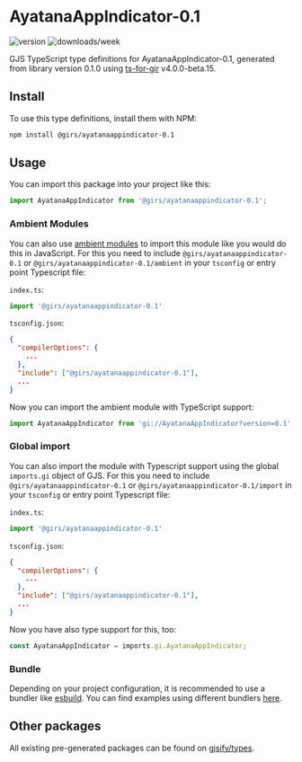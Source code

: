 
# AyatanaAppIndicator-0.1

![version](https://img.shields.io/npm/v/@girs/ayatanaappindicator-0.1)
![downloads/week](https://img.shields.io/npm/dw/@girs/ayatanaappindicator-0.1)


GJS TypeScript type definitions for AyatanaAppIndicator-0.1, generated from library version 0.1.0 using [ts-for-gir](https://github.com/gjsify/ts-for-gir) v4.0.0-beta.15.


## Install

To use this type definitions, install them with NPM:
```bash
npm install @girs/ayatanaappindicator-0.1
```

## Usage

You can import this package into your project like this:
```ts
import AyatanaAppIndicator from '@girs/ayatanaappindicator-0.1';
```

### Ambient Modules

You can also use [ambient modules](https://github.com/gjsify/ts-for-gir/tree/main/packages/cli#ambient-modules) to import this module like you would do this in JavaScript.
For this you need to include `@girs/ayatanaappindicator-0.1` or `@girs/ayatanaappindicator-0.1/ambient` in your `tsconfig` or entry point Typescript file:

`index.ts`:
```ts
import '@girs/ayatanaappindicator-0.1'
```

`tsconfig.json`:
```json
{
  "compilerOptions": {
    ...
  },
  "include": ["@girs/ayatanaappindicator-0.1"],
  ...
}
```

Now you can import the ambient module with TypeScript support: 

```ts
import AyatanaAppIndicator from 'gi://AyatanaAppIndicator?version=0.1';
```

### Global import

You can also import the module with Typescript support using the global `imports.gi` object of GJS.
For this you need to include `@girs/ayatanaappindicator-0.1` or `@girs/ayatanaappindicator-0.1/import` in your `tsconfig` or entry point Typescript file:

`index.ts`:
```ts
import '@girs/ayatanaappindicator-0.1'
```

`tsconfig.json`:
```json
{
  "compilerOptions": {
    ...
  },
  "include": ["@girs/ayatanaappindicator-0.1"],
  ...
}
```

Now you have also type support for this, too:

```ts
const AyatanaAppIndicator = imports.gi.AyatanaAppIndicator;
```

### Bundle

Depending on your project configuration, it is recommended to use a bundler like [esbuild](https://esbuild.github.io/). You can find examples using different bundlers [here](https://github.com/gjsify/ts-for-gir/tree/main/examples).

## Other packages

All existing pre-generated packages can be found on [gjsify/types](https://github.com/gjsify/types).

